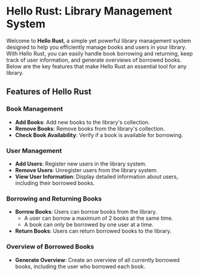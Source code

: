 # Hello Rust: Library Management System

Welcome to **Hello Rust**, a simple yet powerful library management system designed to help you efficiently manage books and users in your library. With Hello Rust, you can easily handle book borrowing and returning, keep track of user information, and generate overviews of borrowed books. Below are the key features that make Hello Rust an essential tool for any library.

## Features of Hello Rust

### Book Management
- **Add Books**: Add new books to the library's collection.
- **Remove Books**: Remove books from the library's collection.
- **Check Book Availability**: Verify if a book is available for borrowing.

### User Management
- **Add Users**: Register new users in the library system.
- **Remove Users**: Unregister users from the library system.
- **View User Information**: Display detailed information about users, including their borrowed books.

### Borrowing and Returning Books
- **Borrow Books**: Users can borrow books from the library.
  - A user can borrow a maximum of 2 books at the same time.
  - A book can only be borrowed by one user at a time.
- **Return Books**: Users can return borrowed books to the library.

### Overview of Borrowed Books
- **Generate Overview**: Create an overview of all currently borrowed books, including the user who borrowed each book.
